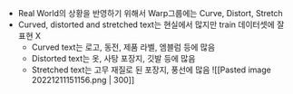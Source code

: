 - Real World의 상황을 반영하기 위해서 Warp그룹에는 Curve, Distort, Stretch
- Curved, distorted and stretched text는 현실에서 많지만 train 데이터셋에 잘 표현 X
	- Curved text는 로고, 동전, 제품 라벨, 엠블럼 등에 많음
	- Distorted text는 옷, 사탕 포장지, 깃발 등에 많음
	- Stretched text는 고무 재질로 된 포장지, 풍선에 많음
![[Pasted image 20221211151156.png | 300]]
